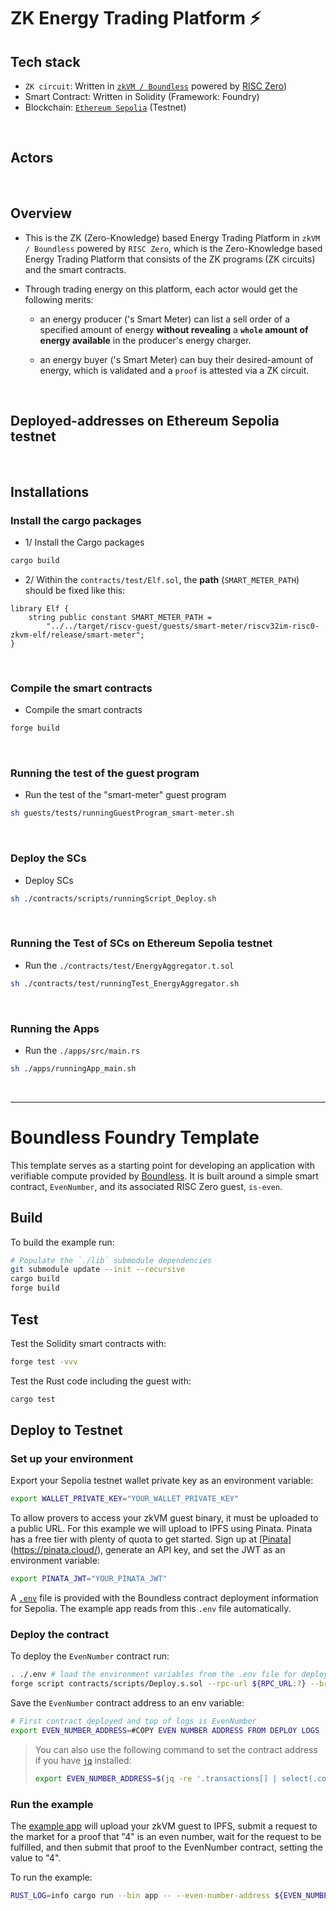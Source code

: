 # ZK Energy Trading Platform ⚡️

## Tech stack

- `ZK circuit`: Written in [`zkVM / Boundless`]() powered by [RISC Zero]()) 
- Smart Contract: Written in Solidity (Framework: Foundry)
- Blockchain: [`Ethereum Sepolia`]() (Testnet)

<br>

## Actors


<br>

## Overview

- This is the ZK (Zero-Knowledge) based Energy Trading Platform in `zkVM / Boundless` powered by `RISC Zero`, which is the Zero-Knowledge based Energy Trading Platform that consists of the ZK programs (ZK circuits) and the smart contracts.

- Through trading energy on this platform, each actor would get the following merits: 
  - an energy producer ('s Smart Meter) can list a sell order of a specified amount of energy **without revealing** a **`whole` amount of energy available** in the producer's energy charger.

  - an energy buyer ('s Smart Meter) can buy their desired-amount of energy, which is validated and a `proof` is attested via a ZK circuit.



<br>

## Deployed-addresses on Ethereum Sepolia testnet

<br>

## Installations

### Install the cargo packages

- 1/ Install the Cargo packages
```bash
cargo build
```

- 2/ Within the `contracts/test/Elf.sol`, the **path** (`SMART_METER_PATH`) should be fixed like this:
```solidity
library Elf {
    string public constant SMART_METER_PATH =
        "../../target/riscv-guest/guests/smart-meter/riscv32im-risc0-zkvm-elf/release/smart-meter";
}
```

<br>

### Compile the smart contracts

- Compile the smart contracts
```bash
forge build
```

<br>

### Running the test of the guest program

- Run the test of the "smart-meter" guest program
```bash
sh guests/tests/runningGuestProgram_smart-meter.sh
```

<br>

### Deploy the SCs
- Deploy SCs
```bash
sh ./contracts/scripts/runningScript_Deploy.sh
```

<br>

### Running the Test of SCs on Ethereum Sepolia testnet
- Run the `./contracts/test/EnergyAggregator.t.sol`
```bash
sh ./contracts/test/runningTest_EnergyAggregator.sh
```

<br>

### Running the Apps
- Run the `./apps/src/main.rs`
```bash
sh ./apps/runningApp_main.sh
```



<br>

<hr>

# Boundless Foundry Template

This template serves as a starting point for developing an application with verifiable compute provided by [Boundless][boundless-homepage].
It is built around a simple smart contract, `EvenNumber`, and its associated RISC Zero guest, `is-even`.

## Build

To build the example run:

```bash
# Populate the `./lib` submodule dependencies
git submodule update --init --recursive
cargo build
forge build
```

## Test

Test the Solidity smart contracts with:

```bash
forge test -vvv
```

Test the Rust code including the guest with:

```bash
cargo test
```

## Deploy to Testnet

### Set up your environment

Export your Sepolia testnet wallet private key as an environment variable:

```bash
export WALLET_PRIVATE_KEY="YOUR_WALLET_PRIVATE_KEY"
```

To allow provers to access your zkVM guest binary, it must be uploaded to a public URL. For this example we will upload to IPFS using Pinata. Pinata has a free tier with plenty of quota to get started. Sign up at [[Pinata](https://pinata.cloud/)](https://pinata.cloud/), generate an API key, and set the JWT as an environment variable:

```bash
export PINATA_JWT="YOUR_PINATA_JWT"
```

A [`.env`](./.env) file is provided with the Boundless contract deployment information for Sepolia.
The example app reads from this `.env` file automatically.

### Deploy the contract

To deploy the `EvenNumber` contract run:

```bash
. ./.env # load the environment variables from the .env file for deployment
forge script contracts/scripts/Deploy.s.sol --rpc-url ${RPC_URL:?} --broadcast -vv
```

Save the `EvenNumber` contract address to an env variable:

<!-- TODO: Update me -->

```bash
# First contract deployed and top of logs is EvenNumber
export EVEN_NUMBER_ADDRESS=#COPY EVEN NUMBER ADDRESS FROM DEPLOY LOGS
```

> You can also use the following command to set the contract address if you have [`jq`][jq] installed:
>
> ```bash
> export EVEN_NUMBER_ADDRESS=$(jq -re '.transactions[] | select(.contractName == "EvenNumber") | .contractAddress' ./broadcast/Deploy.s.sol/11155111/run-latest.json)
> ```

### Run the example

The [example app](apps/src/main.rs) will upload your zkVM guest to IPFS, submit a request to the market for a proof that "4" is an even number, wait for the request to be fulfilled, and then submit that proof to the EvenNumber contract, setting the value to "4".


To run the example:

```bash
RUST_LOG=info cargo run --bin app -- --even-number-address ${EVEN_NUMBER_ADDRESS:?} --number 4
```

[jq]: https://jqlang.github.io/jq/
[boundless-homepage]: https://beboundless.xyz
[sepolia]: https://ethereum.org/en/developers/docs/networks/#sepolia
